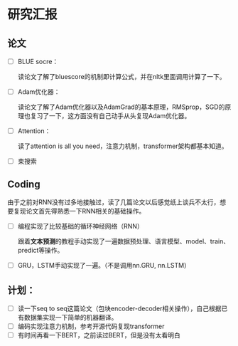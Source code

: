 # 研究汇报

## 论文

- [ ]  BLUE socre：
    
    读论文了解了bluescore的机制即计算公式，并在nltk里面调用计算了一下。
    
- [ ]  Adam优化器：
    
    读论文了解了Adam优化器以及AdamGrad的基本原理，RMSprop，SGD的原理也复习了一下，这方面没有自己动手从头复现Adam优化器。
    
- [ ]  Attention：
    
    读了attention is all you need，注意力机制，transformer架构都基本知道。
    
- [ ]  束搜索

## Coding

由于之前对RNN没有过多地接触过，读了几篇论文以后感觉纸上谈兵不太行，想要复现论文首先得熟悉一下RNN相关的基础操作。

- [ ]  编程实现了比较基础的循环神经网络（RNN）
    
    跟着**文本预测**的教程手动实现了一遍数据预处理、语言模型、model、train、predict等操作。
    
- [ ]  GRU，LSTM手动实现了一遍。（不是调用nn.GRU, nn.LSTM）

## 计划：

- [ ]  读一下seq to seq这篇论文（包块encoder-decoder相关操作），自己根据已有数据集实现一下简单的机器翻译。
- [ ]  编码实现注意力机制，参考开源代码复现transformer
- [ ]  有时间再看一下BERT，之前读过BERT，但是没有太看明白